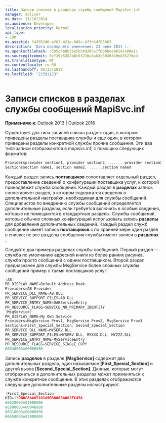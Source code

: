 ```yaml
---
title: Записи списков в разделах службы сообщений MapiSvc.inf
manager: soliver
ms.date: 11/16/2014
ms.audience: Developer
localization_priority: Normal
api_type:
- COM
ms.assetid: f4f052d6-ef63-421a-9d8c-4f3c6df83863
description: 'Дата последнего изменения: 23 июля 2011 г.'
ms.openlocfilehash: c5b5c468b56e5b34d265e7f00bbee96142a88e1c
ms.sourcegitcommit: 0cf39e5382b8c6f236c8a63c6036849ed3527ded
ms.translationtype: MT
ms.contentlocale: ru-RU
ms.lasthandoff: 08/23/2018
ms.locfileid: "22591123"
---
```

# <a name="list-entries-in-mapisvcinf-message-service-sections"></a>Записи списков в разделах службы сообщений MapiSvc.inf

  
  
**Применимо к**: Outlook 2013 | Outlook 2016 
  
Существует два типа записей списка раздел: один, в котором приведены разделы поставщика службы и еще один, в котором приведены разделы конкретной службы прочие сообщения. Эти два типа записи отображаются в mapisvc.inf, с помощью следующих форматов:
  
```cpp
Providersprovider section1, provider section2, ...... provider sectionX
Sectionssection name1, section name2, ......section nameX

```

Каждый раздел запись **поставщиков** сопоставляет отдельный раздел, предоставление сведений о конфигурации поставщика услуг, к которой принадлежит служба сообщений. Каждый раздел в **разделах** запись сопоставляет раздел, в котором содержатся сведения о дополнительной настройки, необходимая для службы сообщений. Специалистов по внедрению службы сообщений определяется дополнительные разделы, если требуется включить в особые сведения, которые не помещаются в стандартные разделы. Службы сообщений, которые обычно сложных конфигураций использовать запись **разделы** для добавления дополнительных сведений. Каждый раздел служб сообщение имеет запись **поставщиков** с по крайней мере один раздел в списке; не все разделы сообщения службы имеют записи в **разделах** . 
  
Следуйте два примера разделах службы сообщений. Первый раздел — служба по умолчанию адресной книги из более ранних рисунка, служба просто сообщений с одним поставщиком. Второй раздел предназначен для службы MsgService более сложных службы сообщений пример с тремя поставщиков услуг. 
  
```cpp
[AB]
PR_DISPLAY_NAME=Default Address Book
Providers=AB Provider
PR_SERVICE_DLL_NAME=AB.DLL
PR_SERVICE_SUPPORT_FILES=AB.DLL
PR_SERVICE_ENTRY_NAME=DABServiceEntry
PR_RESOURCE_FLAGS=SERVICE_NO_PRIMARY_IDENTITY
[MsgService]
PR_DISPLAY_NAME=My Own Service
Providers=MsgService Prov1, MsgService Prov2, MsgService Prov3
Sections=First_Special_Section, Second_Special_Section
PR_SERVICE_DLL_NAME=MYSERV.DLL
PR_SERVICE_SUPPORT_FILES=MYSERV.DLL, MYXXX.DLL, MYZZZ.DLL
PR_SERVICE_ENTRY_NAME=MyServiceEntry
PR_RESOURCE_FLAGS=SERVICE_SINGLE_COPY
66040003=00000000

```

Запись **разделов** в разделе **[MsgService]** содержит два дополнительных раздела, один называемое **[First_Special_Section]** и другой вызов **[Second_Special_Section]**. Данные, которые могут отображаться в дополнительных разделах может применяться к службе конкретное сообщение. В этих разделах отображаются следующие дополнительные разделы иллюстрируют. 
  
```cpp
[First_Special_Section]
UID=13DB0C8AA05101A9BB000AA002FC45A
66020003=01000000
66000003=00040000
66010003=06000000
66050003=03000000

```



